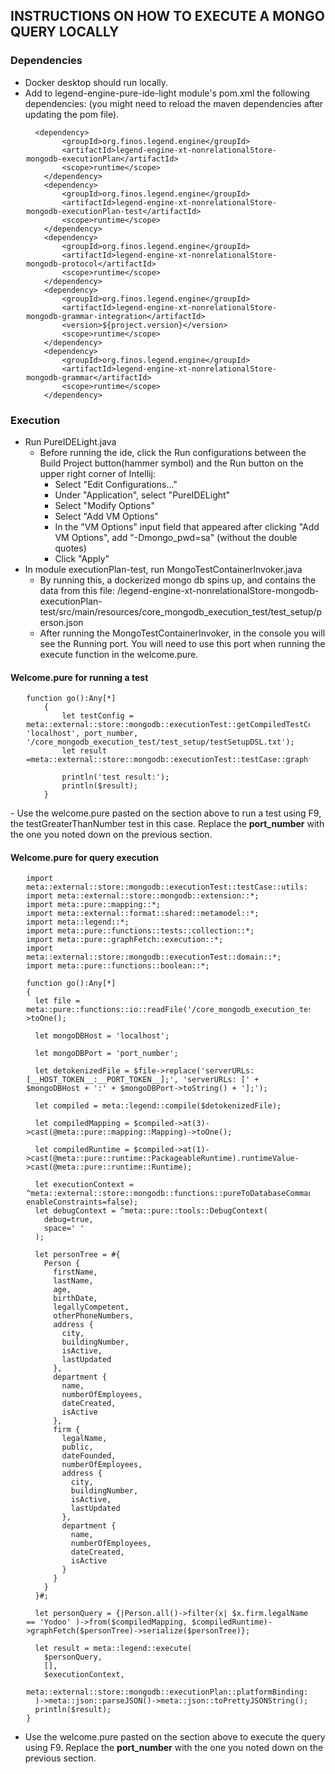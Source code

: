 ## INSTRUCTIONS ON HOW TO EXECUTE A MONGO QUERY LOCALLY

### Dependencies
- Docker desktop should run locally.
- Add to legend-engine-pure-ide-light module's pom.xml the following dependencies: (you might need to reload the maven dependencies after updating the pom file).

<div align="center" style="width:100%">
<div style="width:90%" align="left">

      <dependency>
            <groupId>org.finos.legend.engine</groupId>
            <artifactId>legend-engine-xt-nonrelationalStore-mongodb-executionPlan</artifactId>
            <scope>runtime</scope>
        </dependency>
        <dependency>
            <groupId>org.finos.legend.engine</groupId>
            <artifactId>legend-engine-xt-nonrelationalStore-mongodb-executionPlan-test</artifactId>
            <scope>runtime</scope>
        </dependency>
        <dependency>
            <groupId>org.finos.legend.engine</groupId>
            <artifactId>legend-engine-xt-nonrelationalStore-mongodb-protocol</artifactId>
            <scope>runtime</scope>
        </dependency>
        <dependency>
            <groupId>org.finos.legend.engine</groupId>
            <artifactId>legend-engine-xt-nonrelationalStore-mongodb-grammar-integration</artifactId>
            <version>${project.version}</version>
            <scope>runtime</scope>
        </dependency>
        <dependency>
            <groupId>org.finos.legend.engine</groupId>
            <artifactId>legend-engine-xt-nonrelationalStore-mongodb-grammar</artifactId>
            <scope>runtime</scope>
        </dependency>
</div>
</div>

### Execution
- Run PureIDELight.java
  - Before running the ide, click the Run configurations between the Build Project button(hammer symbol) and the Run button on the upper right corner of Intellij:
    - Select "Edit Configurations..."
    - Under "Application", select "PureIDELight"
    - Select "Modify Options"
    - Select "Add VM Options"
    - In the "VM Options" input field that appeared after clicking "Add VM Options", add "-Dmongo_pwd=sa" (without the double quotes)
    - Click "Apply"
- In module executionPlan-test, run MongoTestContainerInvoker.java
  - By running this, a dockerized mongo db spins up, and contains the data from this file: /legend-engine-xt-nonrelationalStore-mongodb-executionPlan-test/src/main/resources/core_mongodb_execution_test/test_setup/person.json
  - After running the MongoTestContainerInvoker, in the console you will see the Running port. You will need to use this port when running the execute function in the welcome.pure.

#### Welcome.pure for running a test
<div align="center" style="width:100%">
<div style="width:90%" align="left">

    function go():Any[*]
        {
            let testConfig = meta::external::store::mongodb::executionTest::getCompiledTestConfig('4.1.1', 'localhost', port_number, '/core_mongodb_execution_test/test_setup/testSetupDSL.txt');
            let result =meta::external::store::mongodb::executionTest::testCase::graphfetch::filter::greaterThan::testGreaterThanNumber($testConfig);
    
            println('test result:');
            println($result);
        }
</div>
</div>
    - Use the welcome.pure pasted on the section above to run a test using F9, the testGreaterThanNumber test in this case. Replace the <b>port_number</b> with the one you noted down on the previous section.

#### Welcome.pure for query execution

<div align="center" style="width:100%">
<div style="width:90%" align="left">

    import meta::external::store::mongodb::executionTest::testCase::utils::*;
    import meta::external::store::mongodb::extension::*;
    import meta::pure::mapping::*;
    import meta::external::format::shared::metamodel::*;
    import meta::legend::*;
    import meta::pure::functions::tests::collection::*;
    import meta::pure::graphFetch::execution::*;
    import meta::external::store::mongodb::executionTest::domain::*;
    import meta::pure::functions::boolean::*;

    function go():Any[*]
    {
      let file = meta::pure::functions::io::readFile('/core_mongodb_execution_test/test_setup/testSetupDSL.txt')->toOne();
      
      let mongoDBHost = 'localhost';
      
      let mongoDBPort = 'port_number';
      
      let detokenizedFile = $file->replace('serverURLs: [__HOST_TOKEN__:__PORT_TOKEN__];', 'serverURLs: [' + $mongoDBHost + ':' + $mongoDBPort->toString() + '];');
      
      let compiled = meta::legend::compile($detokenizedFile);
      
      let compiledMapping = $compiled->at(3)->cast(@meta::pure::mapping::Mapping)->toOne();
      
      let compiledRuntime = $compiled->at(1)->cast(@meta::pure::runtime::PackageableRuntime).runtimeValue->cast(@meta::pure::runtime::Runtime);
      
      let executionContext = ^meta::external::store::mongodb::functions::pureToDatabaseCommand::MongoDBExecutionContext(queryTimeOutInSeconds=5, enableConstraints=false);
      let debugContext = ^meta::pure::tools::DebugContext(
        debug=true,
        space=' '
      );
      
      let personTree = #{
        Person {
          firstName,
          lastName,
          age,
          birthDate,
          legallyCompetent,
          otherPhoneNumbers,
          address {
            city,
            buildingNumber,
            isActive,
            lastUpdated
          },
          department {
            name,
            numberOfEmployees,
            dateCreated,
            isActive
          },
          firm {
            legalName,
            public,
            dateFounded,
            numberOfEmployees,
            address {
              city,
              buildingNumber,
              isActive,
              lastUpdated
            },
            department {
              name,
              numberOfEmployees,
              dateCreated,
              isActive
            }
          }
        }
      }#;
      
      let personQuery = {|Person.all()->filter(x| $x.firm.legalName == 'Yodoo' )->from($compiledMapping, $compiledRuntime)->graphFetch($personTree)->serialize($personTree)};
      
      let result = meta::legend::execute(
        $personQuery,
        [],
        $executionContext,
        meta::external::store::mongodb::executionPlan::platformBinding::legendJava::mongoDBLegendJavaPlatformBindingExtensions()
      )->meta::json::parseJSON()->meta::json::toPrettyJSONString();
      println($result);
    }

</div>
</div>

- Use the welcome.pure pasted on the section above to execute the query using F9. Replace the <b>port_number</b> with the one you noted down on the previous section.

